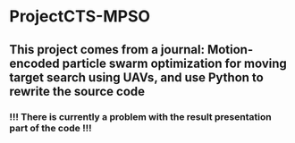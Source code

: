 # ProjectCTS-MPSO
## This project comes from a journal: Motion-encoded particle swarm optimization for moving target search using UAVs, and use Python to rewrite the source code
### !!! There is currently a problem with the result presentation part of the code !!!
